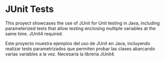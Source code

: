 # JUnit Tests
This proyect showcases the use of JUnit for Unit testing in Java, including parameterized tests that allow testing enclosing multiple variables at the same time. JUnit4 required.

Este proyecto muestra ejemplos del uso de JUnit en Java, incluyendo realizar tests parametrizados que permiten probar las clases abarcando varias variables a la vez. Necesaria la librería JUnit4.
